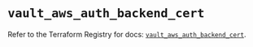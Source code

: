 # `vault_aws_auth_backend_cert`

Refer to the Terraform Registry for docs: [`vault_aws_auth_backend_cert`](https://registry.terraform.io/providers/hashicorp/vault/4.3.0/docs/resources/aws_auth_backend_cert).
